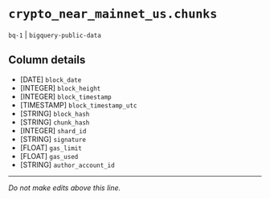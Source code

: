# `crypto_near_mainnet_us.chunks`
`bq-1` | `bigquery-public-data`

## Column details
* [DATE]      `block_date`
* [INTEGER]   `block_height`
* [INTEGER]   `block_timestamp`
* [TIMESTAMP] `block_timestamp_utc`
* [STRING]    `block_hash`
* [STRING]    `chunk_hash`
* [INTEGER]   `shard_id`
* [STRING]    `signature`
* [FLOAT]     `gas_limit`
* [FLOAT]     `gas_used`
* [STRING]    `author_account_id`

-------------------------------------------------------------------------------
*Do not make edits above this line.*
